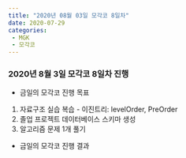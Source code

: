 ```yaml
---
title: "2020년 08월 03일 모각코 8일차"
date: 2020-07-29
categories: 
 - MGK  
 - 모각코
---  
```

 
### 2020년 8월 3일 모각코 8일차 진행  
+ 금일의 모각코 진행 목표  
 1. 자료구조 실습 복습 - 이진트리: levelOrder, PreOrder   
 2. 졸업 프로젝트 데이터베이스 스키마 생성   
 3. 알고리즘 문제 1개 풀기  
    
     
+ 금일의 모각코 진행 결과  
